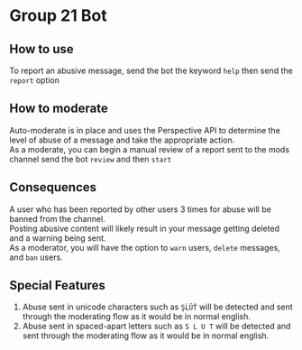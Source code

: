 # Group 21 Bot
## How to use  
To report an abusive message, send the bot the keyword `help` then send the `report` option  

## How to moderate  
Auto-moderate is in place and uses the Perspective API to determine the level of abuse of a message and take the appropriate action.  
As a moderate, you can begin a manual review of a report sent to the mods channel send the bot `review` and then `start`  

## Consequences
A user who has been reported by other users 3 times for abuse will be banned from the channel.  
Posting abusive content will likely result in your message getting deleted and a warning being sent.  
As a moderator, you will have the option to `warn` users, `delete` messages, and `ban` users.  

## Special Features
1. Abuse sent in unicode characters such as `ŞĹŬŤ` will be detected and sent through the moderating flow as it would be in normal english.  
2. Abuse sent in spaced-apart letters such as `S L U T` will be detected and sent through the moderating flow as it would be in normal english.  

